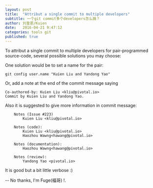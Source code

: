 ```yaml
---
layout: post
title:  "Attribut a single commit to multiple developers"
subtitle: 一个git commit多个developers怎么搞？
author: 刘奎恩/Kuien
date:   2016-04-21 9:47:12
categories: tools git
published: true
---
```


To attribut a single commit to multiple developers for pair-programmed
source-code, several possible solutions you may choose:

One solution would be to set a name for the pair:
```
git config user.name "Kuien Liu and Yandong Yao"
```

Or, add a note at the end of the commit message saying
```
Co-authored-by: Kuien Liu <kliu@pivotal.io>
Commit by Kuien Liu and Yandong Yao.
```

Also it is suggested to give more information in commit message:
```
	Notes (Issue #223)
		Kuien Liu <kliu@pivotal.io>

	Notes (code):
		Kuien Liu <kliu@pivotal.io>
		Haozhou Wawng<hawang@pivotal.io>

	Notes (documentation):
		Haozhou Wawng<hawang@pivotal.io>

	Notes (review):
		Yandong Yao <pivotal.io>
```
It is good but a bit little verbose :)

--
No thanks, I'm Fuge(福哥) !.
